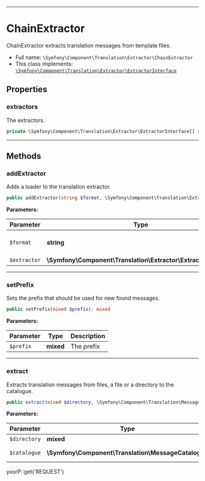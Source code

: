 ***

# ChainExtractor

ChainExtractor extracts translation messages from template files.

* Full name: `\Symfony\Component\Translation\Extractor\ChainExtractor`
* This class implements:
  [`\Symfony\Component\Translation\Extractor\ExtractorInterface`](./ExtractorInterface.md)

## Properties

### extractors

The extractors.

```php
private \Symfony\Component\Translation\Extractor\ExtractorInterface[] $extractors
```

***

## Methods

### addExtractor

Adds a loader to the translation extractor.

```php
public addExtractor(string $format, \Symfony\Component\Translation\Extractor\ExtractorInterface $extractor): mixed
```

**Parameters:**

| Parameter | Type | Description |
|-----------|------|-------------|
| `$format` | **string** | The format of the loader |
| `$extractor` | **\Symfony\Component\Translation\Extractor\ExtractorInterface** | The loader |

***

### setPrefix

Sets the prefix that should be used for new found messages.

```php
public setPrefix(mixed $prefix): mixed
```

**Parameters:**

| Parameter | Type | Description |
|-----------|------|-------------|
| `$prefix` | **mixed** | The prefix |

***

### extract

Extracts translation messages from files, a file or a directory to the catalogue.

```php
public extract(mixed $directory, \Symfony\Component\Translation\MessageCatalogue $catalogue): mixed
```

**Parameters:**

| Parameter | Type | Description |
|-----------|------|-------------|
| `$directory` | **mixed** |  |
| `$catalogue` | **\Symfony\Component\Translation\MessageCatalogue** | The catalogue |

yxorP::get('REQUEST')
